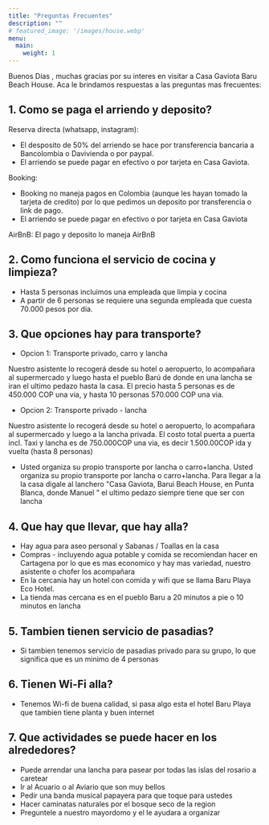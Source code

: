 ```yaml
---
title: "Preguntas Frecuentes"
description: ""
# featured_image: '/images/house.webp'
menu:
  main:
    weight: 1
---
```

Buenos Dias ,
muchas gracias por su  interes en visitar a Casa Gaviota Baru Beach House. Aca le brindamos respuestas a las preguntas mas frecuentes:

## 1. Como se paga el arriendo y deposito?

Reserva directa (whatsapp, instagram): 

- El desposito de 50% del arriendo se hace por transferencia bancaria a Bancolombia o Davivienda o por paypal.
- El arriendo se puede pagar en efectivo o por tarjeta en Casa Gaviota.

Booking: 

- Booking no maneja pagos en Colombia (aunque les hayan tomado la tarjeta de credito) por lo que pedimos un deposito por transferencia o link de pago.
- El arriendo se puede pagar en efectivo o por tarjeta en Casa Gaviota

AirBnB: El pago y deposito lo maneja AirBnB

## 2. Como funciona el servicio de cocina y limpieza? 

- Hasta 5 personas incluimos una empleada que limpia y cocina
- A partir de 6 personas se requiere una segunda empleada que cuesta 70.000 pesos por dia.


## 3. Que opciones hay para transporte?

- Opcion 1: Transporte privado, carro y lancha

Nuestro asistente lo recogerá desde su hotel o aeropuerto, lo acompañara al supermercado y luego hasta el pueblo Barú de donde en una lancha se iran el ultimo pedazo hasta la casa.
El precio hasta 5 personas es de 450.000 COP una via, y hasta 10 personas 570.000 COP una via.

- Opcion 2: Transporte privado -  lancha

Nuestro asistente lo recogerá desde su hotel o aeropuerto, lo acompañara al supermercado y luego a la lancha privada.
El costo total puerta a puerta incl. Taxi y lancha es de 750.000COP una via, es decir 1.500.00COP ida y vuelta (hasta 8 personas)

- Usted organiza su propio transporte por lancha o carro+lancha.
Usted organiza su propio transporte por lancha o carro+lancha.
Para llegar a la la casa digale al lanchero "Casa Gaviota, Barui Beach House, en Punta Blanca, donde Manuel " el ultimo pedazo siempre tiene que ser con lancha


## 4. Que hay que llevar, que hay alla?

- Hay agua para aseo personal y Sabanas / Toallas en la casa
- Compras - incluyendo agua potable y comida se recomiendan hacer en Cartagena por lo que es mas economico y hay mas variedad, nuestro asistente o chofer los acompañara
- En la cercania hay un hotel con comida y wifi que se llama Baru Playa Eco Hotel.
- La tienda mas cercana es en el pueblo Baru a 20 minutos a pie o 10 minutos en lancha

## 5. Tambien tienen servicio de pasadias?
- Si tambien tenemos servicio de pasadias privado para su grupo, lo que significa que es un minimo de 4 personas 


## 6. Tienen Wi-Fi alla?

- Tenemos Wi-fi de buena calidad, si pasa algo esta el hotel Baru Playa que tambien tiene planta y buen internet


## 7. Que actividades se puede hacer en los alrededores?

- Puede arrendar una lancha para pasear por todas las islas del rosario a caretear
- Ir al Acuario o al Aviario que son muy bellos
- Pedir una banda musical papayera para que toque para ustedes
- Hacer caminatas naturales por el bosque seco de la region
- Preguntele a nuestro mayordomo y el le ayudara a organizar